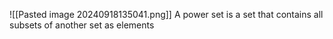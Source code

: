 ![[Pasted image 20240918135041.png]]
A power set is a set that contains all subsets of another set as elements